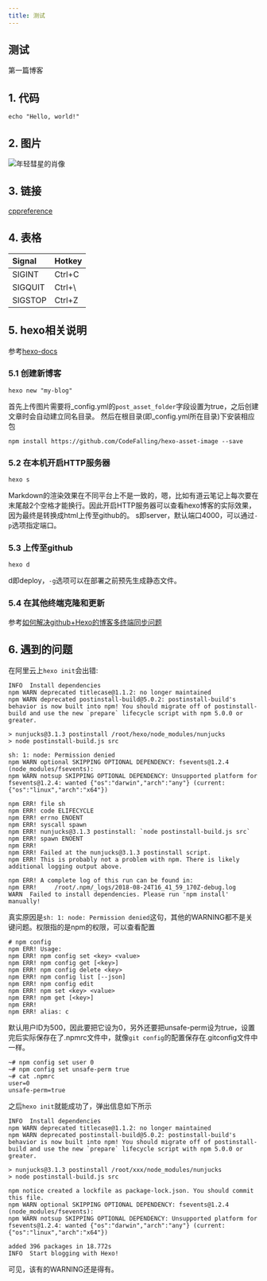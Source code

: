```yaml
---
title: 测试
---
```

## 测试
第一篇博客
## 1. 代码
```
echo "Hello, world!"
```

## 2. 图片
![年轻彗星的肖像](年轻彗星的肖像.jpg)

## 3. 链接
[cppreference](https://zh.cppreference.com/w/%E9%A6%96%E9%A1%B5)

## 4. 表格
| Signal | Hotkey |
| :--- | :--- |
| SIGINT | Ctrl+C |
| SIGQUIT | Ctrl+\ |
| SIGSTOP | Ctrl+Z |

## 5. hexo相关说明
参考[hexo-docs](https://hexo.io/zh-cn/docs/commands.html)

### 5.1 创建新博客
```
hexo new "my-blog"
```
首先上传图片需要将\_config.yml的`post_asset_folder`字段设置为true，之后创建文章时会自动建立同名目录。
然后在根目录(即\_config.yml所在目录)下安装相应包
```
npm install https://github.com/CodeFalling/hexo-asset-image --save
```

### 5.2 在本机开启HTTP服务器
```
hexo s
```
Markdown的渲染效果在不同平台上不是一致的，嗯，比如有道云笔记上每次要在末尾敲2个空格才能换行。因此开启HTTP服务器可以查看hexo博客的实际效果，因为最终是转换成html上传至github的。
s即server，默认端口4000，可以通过`-p`选项指定端口。

### 5.3 上传至github
```
hexo d
```
d即deploy，`-g`选项可以在部署之前预先生成静态文件。

### 5.4 在其他终端克隆和更新
参考[如何解决github+Hexo的博客多终端同步问题](https://blog.csdn.net/Monkey_LZL/article/details/60870891)

## 6. 遇到的问题
在阿里云上`hexo init`会出错:
```
INFO  Install dependencies
npm WARN deprecated titlecase@1.1.2: no longer maintained
npm WARN deprecated postinstall-build@5.0.2: postinstall-build's behavior is now built into npm! You should migrate off of postinstall-build and use the new `prepare` lifecycle script with npm 5.0.0 or greater.

> nunjucks@3.1.3 postinstall /root/hexo/node_modules/nunjucks
> node postinstall-build.js src

sh: 1: node: Permission denied
npm WARN optional SKIPPING OPTIONAL DEPENDENCY: fsevents@1.2.4 (node_modules/fsevents):
npm WARN notsup SKIPPING OPTIONAL DEPENDENCY: Unsupported platform for fsevents@1.2.4: wanted {"os":"darwin","arch":"any"} (current: {"os":"linux","arch":"x64"})

npm ERR! file sh
npm ERR! code ELIFECYCLE
npm ERR! errno ENOENT
npm ERR! syscall spawn
npm ERR! nunjucks@3.1.3 postinstall: `node postinstall-build.js src`
npm ERR! spawn ENOENT
npm ERR!
npm ERR! Failed at the nunjucks@3.1.3 postinstall script.
npm ERR! This is probably not a problem with npm. There is likely additional logging output above.

npm ERR! A complete log of this run can be found in:
npm ERR!     /root/.npm/_logs/2018-08-24T16_41_59_170Z-debug.log
WARN  Failed to install dependencies. Please run 'npm install' manually!
```
真实原因是`sh: 1: node: Permission denied`这句，其他的WARNING都不是关键问题。权限指的是npm的权限，可以查看配置
```
# npm config
npm ERR! Usage:
npm ERR! npm config set <key> <value>
npm ERR! npm config get [<key>]
npm ERR! npm config delete <key>
npm ERR! npm config list [--json]
npm ERR! npm config edit
npm ERR! npm set <key> <value>
npm ERR! npm get [<key>]
npm ERR!
npm ERR! alias: c
```
默认用户ID为500，因此要把它设为0，另外还要把unsafe-perm设为true，设置完后实际保存在了.npmrc文件中，就像`git config`的配置保存在.gitconfig文件中一样。
```
~# npm config set user 0
~# npm config set unsafe-perm true
~# cat .npmrc
user=0
unsafe-perm=true
```
之后`hexo init`就能成功了，弹出信息如下所示
```
INFO  Install dependencies
npm WARN deprecated titlecase@1.1.2: no longer maintained
npm WARN deprecated postinstall-build@5.0.2: postinstall-build's behavior is now built into npm! You should migrate off of postinstall-build and use the new `prepare` lifecycle script with npm 5.0.0 or greater.

> nunjucks@3.1.3 postinstall /root/xxx/node_modules/nunjucks
> node postinstall-build.js src

npm notice created a lockfile as package-lock.json. You should commit this file.
npm WARN optional SKIPPING OPTIONAL DEPENDENCY: fsevents@1.2.4 (node_modules/fsevents):
npm WARN notsup SKIPPING OPTIONAL DEPENDENCY: Unsupported platform for fsevents@1.2.4: wanted {"os":"darwin","arch":"any"} (current: {"os":"linux","arch":"x64"})

added 396 packages in 18.772s
INFO  Start blogging with Hexo!
```
可见，该有的WARNING还是得有。
